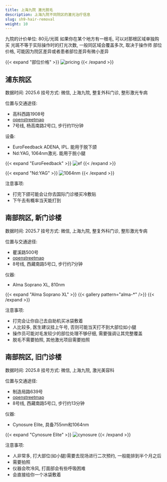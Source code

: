 ```yaml
---
title: 上海九院 激光脱毛
description: 上海九院不同院区的激光治疗信息
slug: sh9-hair-removal
weight: 10
---
```


九院的计价单位: 80元/光斑
如果你在某个地方有一根毛, 可以对那根区域单独购买
光斑不等于实际操作时的打光次数, 一般同区域会覆盖多次, 取决于操作师
部位价格, 可能因为院区差异或者患者部位差异有微小差异

{{< expand "部位价格" >}}
![pricing](pricing.png)
{{< /expand >}}

## 浦东院区

数据时间: 2025.6
挂号方式: 微信, 上海九院, 整复外科门诊, 整形激光专病

位置与交通途径:

- 高科西路1908号
- [openstreetmap](https://www.openstreetmap.org/search?lat=31.189145&lon=121.527498)
- 7号线, 杨高南路2号口, 步行约11分钟

设备:

- EuroFeedback ADENA, IPL. 能用于脱下颌
- Nd:YAG, 1064nm激光. 能用于脱小腿

{{< expand "EuroFeedback" >}}
![ef](eurofeedback.png)
{{< /expand >}}

{{< expand "Nd:YAG" >}}
![1064nm](1064nm.png)
{{< /expand >}}

注意事项:

- 打完下颌可能会让你去国际门诊楼买冷敷贴
- 下午去有概率当天能打到

## 南部院区, 新门诊楼

数据时间: 2025.7
挂号方式: 微信, 上海九院, 整复外科门诊, 整形激光专病

位置与交通途径:

- 瞿溪路500号
- [openstreetmap](https://www.openstreetmap.org/search?lat=31.203782&lon=121.482669)
- 8号线, 西藏南路5号口, 步行约7分钟

仪器:

- Alma Soprano XL, 810nm

{{< expand "Alma Soprano XL" >}}
{{< gallery pattern="alma-*" />}}
{{< /expand >}}

注意事项:

- 打完会让你自己去自助机买冰袋敷着
- 人比较多, 医生建议挂上午号, 否则可能当天打不到大部位如小腿
- 操作员可能对毛发较少的部位处理不够仔细, 需要强调让其完整覆盖
- 脱毛不需要拍照, 其他激光项目需要拍照

## 南部院区, 旧门诊楼

数据时间: 2025.8
挂号方式: 微信, 上海九院, 激光美容科

位置与交通途径:

- 制造局路639号
- [openstreetmap](https://www.openstreetmap.org/search?lat=31.204727&lon=121.481194)
- 8号线, 西藏南路5号口, 步行约13分钟

仪器:

- Cynosure Elite, 具备755nm和1064nm

{{< expand "Cynosure Elite" >}}
![cynosure](Cynosure.png)
{{< /expand >}}

注意事项:

- 人非常多, 打大部位(如小腿)需要去现场进行二次预约, 一般能排到半个月之后
- 需要拍照
- 仪器会吹冷风, 打面部会有些呼吸困难
- 会直接给你一个冰袋敷着
